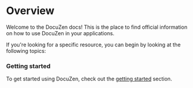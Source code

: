# Overview

Welcome to the DocuZen docs! This is the place to find official information on how to use DocuZen in your applications.

If you're looking for a specific resource, you can begin by looking at the following topics:

### Getting started

To get started using DocuZen, check out the [getting started](getting-started/overview.md) section.

